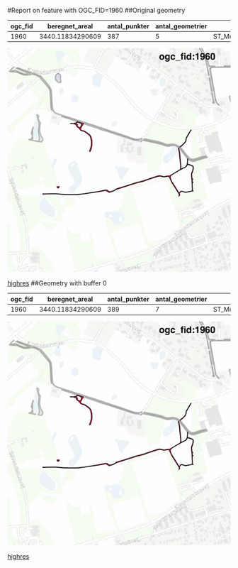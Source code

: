 #Report on feature with OGC_FID=1960
##Original geometry



| ogc_fid |  beregnet_areal  | antal_punkter | antal_geometrier |      type       |
|---------|------------------|---------------|------------------|-----------------|
|    1960 | 3440.11834290609 |           387 |                5 | ST_MultiPolygon|
![geom](../images/1960_invalid.jpg)


[highres](https://raw.githubusercontent.com/Septima/herlev/master/images/1960_invalid_highres.jpg)
##Geometry with buffer 0



| ogc_fid |  beregnet_areal  | antal_punkter | antal_geometrier |      type       |
|---------|------------------|---------------|------------------|-----------------|
|    1960 | 3440.11834290609 |           389 |                7 | ST_MultiPolygon|
![geom](../images/1960_buffer0.jpg)


[highres](https://raw.githubusercontent.com/Septima/herlev/master/images/1960_buffer0_highres.jpg)
